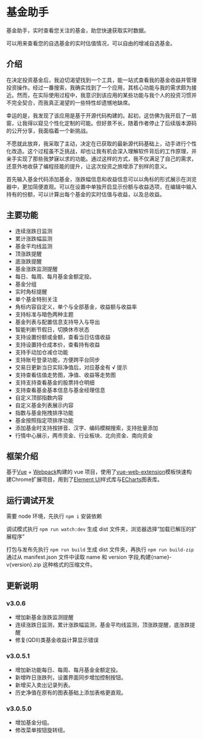 # 基金助手

基金助手，实时查看您关注的基金，助您快速获取实时数据。

可以用来查看您的自选基金的实时估值情况，可以自由的增减自选基金。

## 介绍

在决定投资基金后，我迫切渴望找到一个工具，能一站式查看我的基金收益并管理投资操作。经过一番搜索，我确实找到了一个应用，其核心功能与我的需求颇为接近。然而，在实际使用过程中，我意识到该应用的某些功能与我个人的投资习惯并不完全契合，而我真正渴望的一些特性却遗憾地缺席。

幸运的是，我发现了该应用是基于开源代码构建的。起初，这仿佛为我开启了一扇窗，让我得以窥见个性化定制的可能。但好景不长，随着作者停止了后续版本源码的公开分享，我面临着一个新挑战。

不愿就此放弃，我采取了主动，决定在已获取的最新源代码基础上，动手进行个性化改造。这个过程虽不乏挑战，却也让我有机会深入理解软件背后的工作原理，并亲手实现了那些我梦寐以求的功能。通过这样的方式，我不仅满足了自己的需求，还意外地收获了编程技能的提升，让这次投资之旅增添了别样的意义。

首先输入基金代码添加基金，涨跌幅信息和收益信息可以以角标的形式展示在浏览器中，更加简便直观。可以在设置中单独开启显示份额与收益选项，在编辑中输入持有的份额，可以计算出每个基金的实时估值与收益，以及总收益。

## 主要功能

- 连续涨跌日监测
- 累计涨跌幅监测
- 基金平均线监测
- 顶涨跌提醒
- 底涨跌提醒
- 基金涨跌监测提醒
- 每日、每周、每月基金金额定投。
- 基金分组
- 实时角标提醒
- 单个基金特别关注
- 角标内容自定义，单个与全部基金，收益额与收益率
- 支持标准与暗色两种主题
- 基金列表与配置信息支持导入与导出
- 智能判断节假日，切换休市状态
- 支持设置份额或金额，查看当日估值收益
- 支持设置持仓成本价，查看持有收益
- 支持手动加仓减仓功能
- 支持账号登录功能，方便跨平台同步
- 交易日更新当日实际净值后，对应基金有 √ 提示
- 支持查看估值走势图，净值、收益等走势图
- 支持支持查看基金的股票持仓明细
- 支持查看基金基本信息与基金经理信息
- 自定义顶部指数内容
- 自定义基金列表展示内容
- 指数与基金拖拽排序功能
- 基金按照指定项排序功能
- 添加基金时支持按拼音、汉字、编码模糊搜索，支持批量添加
- 行情中心展示，两市资金、行业板块、北向资金、南向资金

## 框架介绍

基于[Vue](https://github.com/vuejs/vue) + [Webpack](https://github.com/webpack/webpack)构建的 vue 项目，使用了[vue-web-extension](https://github.com/Kocal/vue-web-extension/tree/v1)模板快速构建Chrome扩展项目，用到了[Element UI](https://github.com/ElemeFE/element)样式库与[ECharts](https://github.com/apache/echarts)图表库。

## 运行调试开发

需要 node 环境，先执行
`npm i`
安装依赖

调试模式执行
`npm run watch:dev`
生成 dist 文件夹，浏览器选择“加载已解压的扩展程序”

打包与发布先执行
`npm run build`
生成 dist 文件夹，再执行
`npm run build-zip`
通过从 manifest.json 文件中读取 name 和 version 字段,构建{name}-v{version}.zip 这种格式的压缩文件。

## 更新说明

### v3.0.6 
- 增加新基金涨跌监测提醒
- 连续涨跌日监测，累计涨跌幅监测，基金平均线监测，顶涨跌提醒，底涨跌提醒
- 修复(QDII)类基金收益计算显示错误

###  v3.0.5.1
- 增加新功能每日、每周、每月基金金额定投。
- 新增昨日涨跌列，设置界面同步增加控制按钮。
- 新增买入卖出记录列表。
- 历史净值在原有的图表基础上添加表格更直观。

### v3.0.5.0

- 增加基金分组。
- 修改菜单按钮旋转纽。
